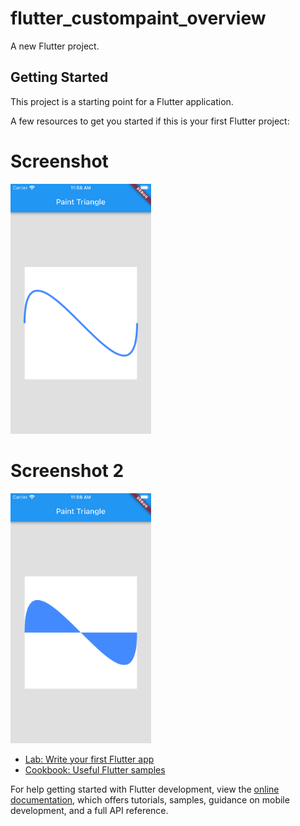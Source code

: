 # flutter_custompaint_overview

A new Flutter project.

## Getting Started

This project is a starting point for a Flutter application.

A few resources to get you started if this is your first Flutter project:





# Screenshot 

<img src="https://github.com/Mirzaazmath/flutter_custompaint_overview/blob/cubicCurves/assets/Screenshot1.png" height="400">



# Screenshot 2

<img src="https://github.com/Mirzaazmath/flutter_custompaint_overview/blob/cubicCurves/assets/Screenshot2.png" height="400">

- [Lab: Write your first Flutter app](https://docs.flutter.dev/get-started/codelab)
- [Cookbook: Useful Flutter samples](https://docs.flutter.dev/cookbook)

For help getting started with Flutter development, view the
[online documentation](https://docs.flutter.dev/), which offers tutorials,
samples, guidance on mobile development, and a full API reference.
